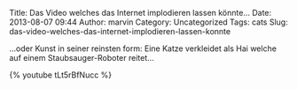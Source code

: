 Title: Das Video welches das Internet implodieren lassen könnte...
Date: 2013-08-07 09:44
Author: marvin
Category: Uncategorized
Tags: cats
Slug: das-video-welches-das-internet-implodieren-lassen-konnte

...oder Kunst in seiner reinsten form: Eine Katze verkleidet als Hai
welche auf einem Staubsauger-Roboter reitet...

{% youtube tLt5rBfNucc %}

